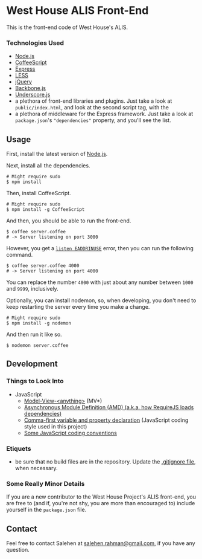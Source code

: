 # West House ALIS Front-End

This is the front-end code of West House's ALIS.

### Technologies Used

* [Node.js](http://nodejs.org/)
* [CoffeeScript](http://coffeescript.org/)
* [Express](http://expressjs.com/)
* [LESS](http://lesscss.org/)
* [jQuery](http://jquery.com/)
* [Backbone.js](http://backbonejs.org/)
* [Underscore.js](http://underscorejs.org/)
* a plethora of front-end libraries and plugins. Just take a look at `public/index.html`, and look at the second script tag, with the 
* a plethora of middleware for the Express framework. Just take a look at `package.json`'s `"dependencies"` property, and you'll see the list.

## Usage

First, install the latest version of [Node.js](http://nodejs.org/).

Next, install all the dependencies.

```shell
# Might require sudo
$ npm install
```

Then, install CoffeeScript.

```shell
# Might require sudo
$ npm install -g CoffeeScript
```

And then, you should be able to run the front-end.

```shell
$ coffee server.coffee
# -> Server listening on port 3000
```

However, you get a <a href="https://gist.github.com/4333329" target="_blank">`listen EADDRINUSE`</a> error, then you can run the following command.

```shell
$ coffee server.coffee 4000
# -> Server listening on port 4000
```

You can replace the number `4000` with just about any number between `1000` and `9999`, inclusively.

Optionally, you can install nodemon, so, when developing, you don't need to keep restarting the server every time you make a change.

```shell
# Might require sudo
$ npm install -g nodemon
```

And then run it like so.

```shell
$ nodemon server.coffee
```

## Development

### Things to Look Into

* JavaScript
  * <a href="http://backbonetutorials.com/" target="_blank">Model-View-&lt;anything&gt;</a> (MV*)
  * <a href="http://requirejs.org/docs/whyamd.html" target="_blank">Asynchronous Module Definition (AMD) (a.k.a. how RequireJS loads dependencies)</a>
  * <a href="https://gist.github.com/357981/" target="_blank">Comma-first variable and property declaration</a> (JavaScript coding style used in this project)
  * <a href="http://pkp.sfu.ca/wiki/index.php/JavaScript_coding_conventions" target="_blank">Some JavaScript coding conventions</a>

### Etiquets

* be sure that no build files are in the repository. Update the [.gitignore file](http://gitready.com/beginner/2009/01/19/ignoring-files.html), when necessary.

### Some Really Minor Details

If you are a new contributor to the West House Project's ALIS front-end, you are free to (and if, you're not shy, you are more than encouraged to) include yourself in the `package.json` file.

## Contact

Feel free to contact Salehen at [salehen.rahman@gmail.com](mailto:salehen.rahman@gmail.com), if you have any question.